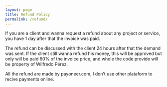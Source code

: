 ```yaml
---
layout: page
title: Refund Policy
permalink: /refund/
---
```


If you are a client and wanna request a refund about any project or service, you have 1 day after that the invoice was paid.

The refund can be discussed with the client 24 hours after that the demand was sent. If the client still wanna refund his money, this will be approved but only will be paid 60% of the invoice price, and whole the code provide will be property of Wilfredo Pérez.

All the refund are made by payoneer.com, I don’t use other plataform to recive payments online.
